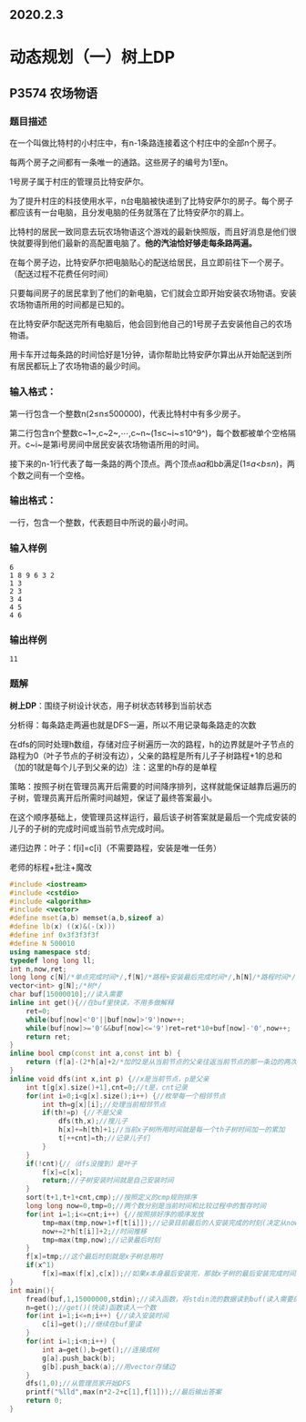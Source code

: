 ## 2020.2.3

# 动态规划（一）树上DP

## P3574 农场物语

### 题目描述

在一个叫做比特村的小村庄中，有n-1条路连接着这个村庄中的全部n个房子。

每两个房子之间都有一条唯一的通路。这些房子的编号为1至n。

1号房子属于村庄的管理员比特安萨尔。

为了提升村庄的科技使用水平，n台电脑被快递到了比特安萨尔的房子。每个房子都应该有一台电脑，且分发电脑的任务就落在了比特安萨尔的肩上。

比特村的居民一致同意去玩农场物语这个游戏的最新快照版，而且好消息是他们很快就要得到他们最新的高配置电脑了。**他的汽油恰好够走每条路两遍。**

在每个房子边，比特安萨尔把电脑贴心的配送给居民，且立即前往下一个房子。（配送过程不花费任何时间）

只要每间房子的居民拿到了他们的新电脑，它们就会立即开始安装农场物语。安装农场物语所用的时间都是已知的。

在比特安萨尔配送完所有电脑后，他会回到他自己的1号房子去安装他自己的农场物语。

用卡车开过每条路的时间恰好是1分钟，请你帮助比特安萨尔算出从开始配送到所有居民都玩上了农场物语的最少时间。

### 输入格式：

第一行包含一个整数n(2≤n≤500000)，代表比特村中有多少房子。

第二行包含n个整数c~1~,c~2~,⋯,c~n~(1≤c~i~≤10^9^)，每个数都被单个空格隔开。c~i~是第i号房间中居民安装农场物语所用的时间。

接下来的n-1行代表了每一条路的两个顶点。两个顶点a*a*和b*b*满足(1≤*a*<*b*≤*n*)，两个数之间有一个空格。

### 输出格式：

一行，包含一个整数，代表题目中所说的最小时间。

### 输入样例

```
6
1 8 9 6 3 2
1 3
2 3
3 4
4 5
4 6
```

### 输出样例

```
11
```

### 题解

**树上DP**：围绕子树设计状态，用子树状态转移到当前状态

分析得：每条路走两遍也就是DFS一遍，所以不用记录每条路走的次数

在dfs的同时处理h数组，存储对应子树遍历一次的路程，h的边界就是叶子节点的路程为0（叶子节点的子树没有边），父亲的路程是所有儿子子树路程+1的总和（加的1就是每个儿子到父亲的边）注：这里的h存的是单程

策略：按照子树在管理员离开后需要的时间降序排列，这样就能保证越靠后遍历的子树，管理员离开后所需时间越短，保证了最终答案最小。

在这个顺序基础上，使管理员这样运行，最后该子树答案就是最后一个完成安装的儿子的子树的完成时间或当前节点完成时间。

递归边界：叶子：f[i]=c[i]（不需要路程，安装是唯一任务）

老师的标程+批注+魔改

```c++
#include <iostream>
#include <cstdio>
#include <algorithm>
#include <vector>
#define mset(a,b) memset(a,b,sizeof a)
#define lb(x) ((x)&(-(x)))
#define inf 0x3f3f3f3f
#define N 500010
using namespace std;
typedef long long ll;
int n,now,ret;
long long c[N]/*单点完成时间*/,f[N]/*路程+安装最后完成时间*/,h[N]/*路程时间*/;
vector<int> g[N];/*树*/
char buf[15000010];//读入需要
inline int get(){//在buf里快读，不用多做解释
    ret=0;
    while(buf[now]<'0'||buf[now]>'9')now++;
    while(buf[now]>='0'&&buf[now]<='9')ret=ret*10+buf[now]-'0',now++;
    return ret;
}
inline bool cmp(const int a,const int b) {
	return (f[a]-(2*h[a]+2/*加的2是从当前节点的父亲往返当前节点的那一条边的两次路过*/)>f[b]-(2*h[b]+2));//比较全部安装时间减去路程时间的长短（管理员离开后安装需要的时间），a大就返回true，b大返回false
}
inline void dfs(int x,int p) {//x是当前节点，p是父亲
    int t[g[x].size()+1],cnt=0;//t是，cnt记录
    for(int i=0;i<g[x].size();i++) {//枚举每一个相邻节点
        int th=g[x][i];//处理当前相邻节点
        if(th!=p) {//不是父亲
            dfs(th,x);//搜儿子
            h[x]+=h[th]+1;//当前x子树所用时间就是每一个th子树时间加一的累加
            t[++cnt]=th;//记录儿子们
        }
    }
    if(!cnt){//（dfs没搜到）是叶子
        f[x]=c[x];
        return;//子树安装时间就是自己安装时间
    }
    sort(t+1,t+1+cnt,cmp);//按照定义的cmp规则排序
    long long now=0,tmp=0;//两个数分别是当前时间和比较过程中的暂存时间
    for(int i=1;i<=cnt;i++) {//按照排好序的顺序发放
        tmp=max(tmp,now+1+f[t[i]]);//记录目前最后的人安装完成的时刻(决定从now开始遍历i子树并返回)
        now+=2*h[t[i]]+2;//时间推移
        tmp=max(tmp,now);//记录最后时刻
    }
    f[x]=tmp;//这个最后时刻就是x子树总用时
    if(x^1)
        f[x]=max(f[x],c[x]);//如果x本身最后安装完，那就x子树的最后安装完成时间就是x完成时间
}
int main(){
    fread(buf,1,15000000,stdin);//读入函数，将stdin流的数据读到buf(读入需要的字符数组)里面，一次1Byte，读1.5E+7次(只要读完stdin，没到1.5E+7也会停)(在cstdio库里)
    n=get();//get()(快读)函数读入一个数
    for(int i=1;i<=n;i++) {//读入安装时间
        c[i]=get();//继续在buf里读
    }
    for(int i=1;i<n;i++) {
        int a=get(),b=get();//连接成树
        g[a].push_back(b);
        g[b].push_back(a);//用vector存储边
    }
    dfs(1,0);//从管理员家开始DFS
    printf("%lld",max(n*2-2+c[1],f[1]));//最后输出答案
    return 0;
}
```
